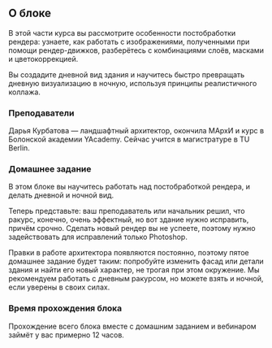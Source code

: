 ## О блоке

В этой части курса вы рассмотрите особенности постобработки рендера: узнаете, как работать с изображениями, полученными при помощи рендер-движков, разберётесь с комбинациями слоёв, масками и цветокоррекцией.

Вы создадите дневной вид здания и научитесь быстро превращать дневную визуализацию в ночную, используя принципы реалистичного коллажа.

### Преподаватели

Дарья Курбатова — ландшафтный архитектор, окончила МАрхИ и курс в Болонской академии YAcademy. Сейчас учится в магистратуре в TU Berlin.

### Домашнее задание

В этом блоке вы научитесь работать над постобработкой рендера, и делать дневной и ночной вид.

Теперь представьте: ваш преподаватель или начальник решил, что ракурс, конечно, очень эффектный, но вот здание нужно исправить, причём срочно. Сделать новый рендер вы не успеете, поэтому нужно задействовать для исправлений только Photoshop.

Правки в работе архитектора появляются постоянно, поэтому пятое домашнее задание будет таким: попробуйте изменить фасад или детали здания и найти его новый характер, не трогая при этом окружение. Мы рекомендуем работать с дневным ракурсом, но можете взять и ночной, если уверены в своих силах.

### Время прохождения блока

Прохождение всего блока вместе с домашним заданием и вебинаром займёт у вас примерно 12 часов.